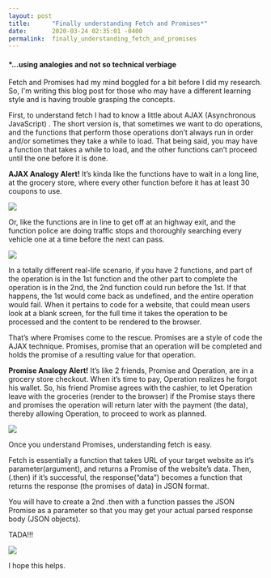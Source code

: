 ```yaml
---
layout: post
title:      "Finally understanding Fetch and Promises*"
date:       2020-03-24 02:35:01 -0400
permalink:  finally_understanding_fetch_and_promises
---
```



####  *...using analogies and not so technical verbiage

Fetch and Promises had my mind boggled for a bit before I did my research.  So, I'm writing this blog post for those who may have a different learning style and is having trouble grasping the concepts.  

First, to understand fetch I had to know a little about AJAX (Asynchronous JavaScript) .  The short version is, that sometimes we want to do operations, and the functions that perform those operations don’t always run in order and/or sometimes they take a while to load.  That being said, you may have a function that takes a while to load, and the other functions can’t proceed until the one before it is done.  

**AJAX Analogy Alert!** It’s kinda like the functions have to wait in a long line, at the grocery store, where every other function before it has at least 30 coupons to use.

![](https://i.imgur.com/02a6qXs.gif)

Or, like the functions are in line to get off at an highway exit, and the function police are doing traffic stops and thoroughly searching every vehicle one at a time before the next can pass.

![](https://i.imgur.com/twBss8d.gif)

In a totally different real-life scenario,  if you have 2 functions,  and part of the operation is in the 1st function and the other part to complete the operation is in the 2nd,  the 2nd function could run before the 1st.  If that happens, the 1st would come back as undefined, and the entire operation would fail.   When it pertains to code for a website, that could mean users look at a blank screen, for the full time it takes the operation to be processed and the content to be rendered to the browser.

That’s where Promises come to the rescue.   Promises are a style of code the AJAX technique.  Promises, promise that an operation will be completed and holds the promise of a resulting value for that operation.  

**Promise Analogy Alert!**  It’s like 2 friends, Promise and Operation, are in a grocery store checkout.  When it’s time to pay, Operation realizes he forgot his wallet.  So, his friend Promise agrees with the cashier, to let Operation leave with the groceries (render to the browser)  if the Promise stays there and promises the operation will return later with the payment (the data), thereby allowing Operation, to proceed to work as planned.  

![](https://i.imgur.com/9lgfchS.gif)

Once you understand Promises, understanding fetch is easy.

Fetch is essentially a function that takes URL of your target website as it’s parameter(argument), and returns a Promise of the website’s data.  Then, (.then) if it’s successful, the response(“data”) becomes a function that returns the response (the promises of data) in JSON format.

You will have to create a 2nd .then with a function passes the JSON Promise as a parameter so that you may get your actual parsed response body (JSON objects).

TADA!!!

![](https://i.imgur.com/wGisQ0G.gif)


I hope this helps. 


